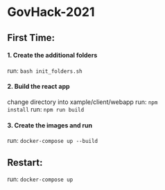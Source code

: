 # GovHack-2021


## First Time:

#### 1. Create the additional folders
run: <code>bash init_folders.sh</code>

#### 2. Build the react app
change directory into xample/client/webapp
run: <code>npm install</code>
run: <code>npm run build</code>

#### 3. Create the images and run
run: <code>docker-compose up --build</code>


## Restart:

run: <code>docker-compose up</code>